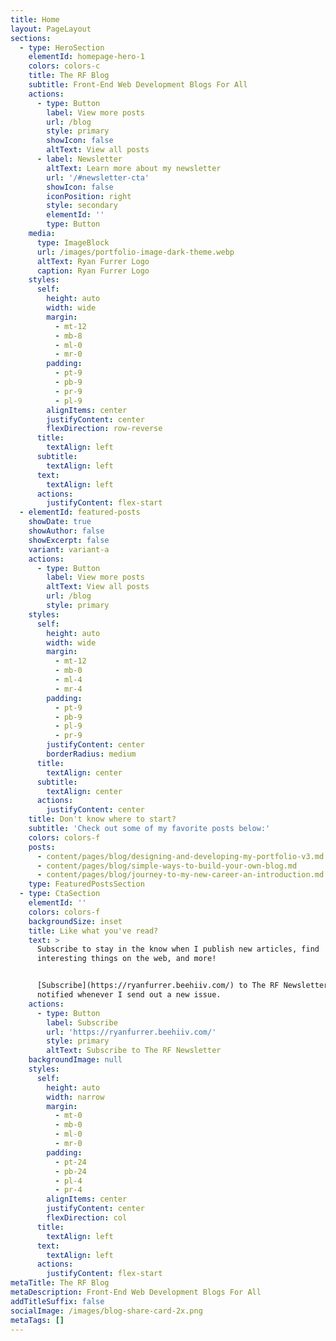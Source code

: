 ```yaml
---
title: Home
layout: PageLayout
sections:
  - type: HeroSection
    elementId: homepage-hero-1
    colors: colors-c
    title: The RF Blog
    subtitle: Front-End Web Development Blogs For All
    actions:
      - type: Button
        label: View more posts
        url: /blog
        style: primary
        showIcon: false
        altText: View all posts
      - label: Newsletter
        altText: Learn more about my newsletter
        url: '/#newsletter-cta'
        showIcon: false
        iconPosition: right
        style: secondary
        elementId: ''
        type: Button
    media:
      type: ImageBlock
      url: /images/portfolio-image-dark-theme.webp
      altText: Ryan Furrer Logo
      caption: Ryan Furrer Logo
    styles:
      self:
        height: auto
        width: wide
        margin:
          - mt-12
          - mb-8
          - ml-0
          - mr-0
        padding:
          - pt-9
          - pb-9
          - pr-9
          - pl-9
        alignItems: center
        justifyContent: center
        flexDirection: row-reverse
      title:
        textAlign: left
      subtitle:
        textAlign: left
      text:
        textAlign: left
      actions:
        justifyContent: flex-start
  - elementId: featured-posts
    showDate: true
    showAuthor: false
    showExcerpt: false
    variant: variant-a
    actions:
      - type: Button
        label: View more posts
        altText: View all posts
        url: /blog
        style: primary
    styles:
      self:
        height: auto
        width: wide
        margin:
          - mt-12
          - mb-0
          - ml-4
          - mr-4
        padding:
          - pt-9
          - pb-9
          - pl-9
          - pr-9
        justifyContent: center
        borderRadius: medium
      title:
        textAlign: center
      subtitle:
        textAlign: center
      actions:
        justifyContent: center
    title: Don't know where to start?
    subtitle: 'Check out some of my favorite posts below:'
    colors: colors-f
    posts:
      - content/pages/blog/designing-and-developing-my-portfolio-v3.md
      - content/pages/blog/simple-ways-to-build-your-own-blog.md
      - content/pages/blog/journey-to-my-new-career-an-introduction.md
    type: FeaturedPostsSection
  - type: CtaSection
    elementId: ''
    colors: colors-f
    backgroundSize: inset
    title: Like what you've read?
    text: >
      Subscribe to stay in the know when I publish new articles, find
      interesting things on the web, and more!


      [Subscribe](https://ryanfurrer.beehiiv.com/) to The RF Newsletter and be
      notified whenever I send out a new issue.
    actions:
      - type: Button
        label: Subscribe
        url: 'https://ryanfurrer.beehiiv.com/'
        style: primary
        altText: Subscribe to The RF Newsletter
    backgroundImage: null
    styles:
      self:
        height: auto
        width: narrow
        margin:
          - mt-0
          - mb-0
          - ml-0
          - mr-0
        padding:
          - pt-24
          - pb-24
          - pl-4
          - pr-4
        alignItems: center
        justifyContent: center
        flexDirection: col
      title:
        textAlign: left
      text:
        textAlign: left
      actions:
        justifyContent: flex-start
metaTitle: The RF Blog
metaDescription: Front-End Web Development Blogs For All
addTitleSuffix: false
socialImage: /images/blog-share-card-2x.png
metaTags: []
---
```


